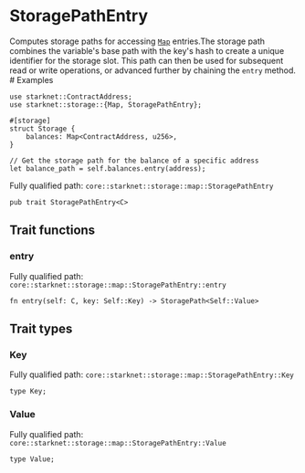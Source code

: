 # StoragePathEntry

Computes storage paths for accessing [`Map`](./core-starknet-storage-map-Map.md) entries.The storage path combines the variable's base path with the key's hash to create a unique identifier for the storage slot. This path can then be used for subsequent read or write operations, or advanced further by chaining the `entry` method.  # Examples
```cairo
use starknet::ContractAddress;
use starknet::storage::{Map, StoragePathEntry};

#[storage]
struct Storage {
    balances: Map<ContractAddress, u256>,
}

// Get the storage path for the balance of a specific address
let balance_path = self.balances.entry(address);
```

Fully qualified path: `core::starknet::storage::map::StoragePathEntry`

<pre><code class="language-rust">pub trait StoragePathEntry&lt;C&gt;</code></pre>

## Trait functions

### entry

Fully qualified path: `core::starknet::storage::map::StoragePathEntry::entry`

<pre><code class="language-rust">fn entry(self: C, key: Self::Key) -&gt; StoragePath&lt;Self::Value&gt;</code></pre>


## Trait types

### Key

Fully qualified path: `core::starknet::storage::map::StoragePathEntry::Key`

<pre><code class="language-rust">type Key;</code></pre>


### Value

Fully qualified path: `core::starknet::storage::map::StoragePathEntry::Value`

<pre><code class="language-rust">type Value;</code></pre>


